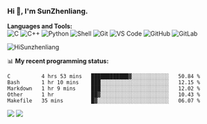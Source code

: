 
### Hi 👋, I'm SunZhenliang.



**Languages and Tools:**  
![C](https://img.shields.io/badge/-00599C?style=flat-square&logo=c&logoColor=white)
![C++](https://img.shields.io/badge/-C++-00599C?style=flat-square&logo=c%2B%2B&logoColor=white)
![Python](https://img.shields.io/badge/-Python-8fcfd1?style=flat-square&logo=Python)
![Shell](https://img.shields.io/badge/-Shell-blasck?style=flat-square&logo=Shell)
![Git](https://img.shields.io/badge/-Git-black?style=flat-square&logo=git)
![VS Code](https://img.shields.io/badge/-VS%20Code-007ACC?style=flat-square&logo=visual-studio-code)
![GitHub](https://img.shields.io/badge/-GitHub-181717?style=flat-square&logo=github)
![GitLab](https://img.shields.io/badge/-GitLab-FCA121?style=flat-square&logo=gitlab)

<img   src="https://github-readme-stats.vercel.app/api?username=HiSunzhenliang&count_private=true&show_icons=true" alt="HiSunzhenliang" />

📊 **My recent programming status:**
<!--START_SECTION:waka-->
```text
C          4 hrs 53 mins   ████████████▓░░░░░░░░░░░░   50.84 % 
Bash       1 hr 10 mins    ███░░░░░░░░░░░░░░░░░░░░░░   12.15 % 
Markdown   1 hr 9 mins     ███░░░░░░░░░░░░░░░░░░░░░░   12.02 % 
Other      1 hr            ██▓░░░░░░░░░░░░░░░░░░░░░░   10.43 % 
Makefile   35 mins         █▓░░░░░░░░░░░░░░░░░░░░░░░   06.07 % 
```
<!--END_SECTION:waka-->
[![](https://img.shields.io/ubuntu/v/ubuntu-wallpapers)](https://kubuntu.org/)
![](https://visitor-badge.glitch.me/badge?page_id=HiSunzhenliang.readme)

